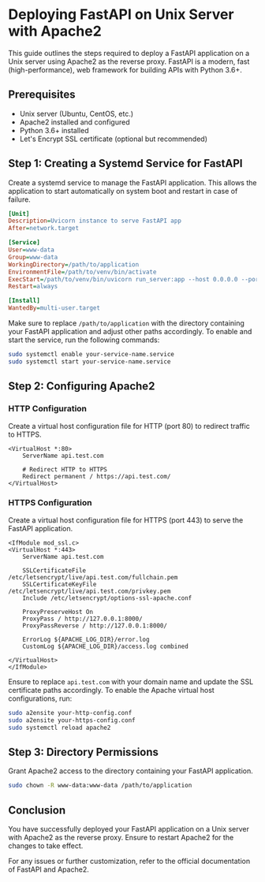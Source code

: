 # Deploying FastAPI on Unix Server with Apache2

This guide outlines the steps required to deploy a FastAPI application on a Unix server using Apache2 as the reverse proxy. FastAPI is a modern, fast (high-performance), web framework for building APIs with Python 3.6+.

## Prerequisites

- Unix server (Ubuntu, CentOS, etc.)
- Apache2 installed and configured
- Python 3.6+ installed
- Let's Encrypt SSL certificate (optional but recommended)

## Step 1: Creating a Systemd Service for FastAPI

Create a systemd service to manage the FastAPI application. This allows the application to start automatically on system boot and restart in case of failure.

```ini
[Unit]
Description=Uvicorn instance to serve FastAPI app
After=network.target

[Service]
User=www-data
Group=www-data
WorkingDirectory=/path/to/application
EnvironmentFile=/path/to/venv/bin/activate
ExecStart=/path/to/venv/bin/uvicorn run_server:app --host 0.0.0.0 --port 8000 --proxy-headers
Restart=always

[Install]
WantedBy=multi-user.target
```

Make sure to replace `/path/to/application` with the directory containing your FastAPI application and adjust other paths accordingly.
To enable and start the service, run the following commands:
```bash
sudo systemctl enable your-service-name.service
sudo systemctl start your-service-name.service
```
## Step 2: Configuring Apache2

### HTTP Configuration

Create a virtual host configuration file for HTTP (port 80) to redirect traffic to HTTPS.

```apacheconf
<VirtualHost *:80>
    ServerName api.test.com

    # Redirect HTTP to HTTPS
    Redirect permanent / https://api.test.com/
</VirtualHost>
```

### HTTPS Configuration

Create a virtual host configuration file for HTTPS (port 443) to serve the FastAPI application.

```apacheconf
<IfModule mod_ssl.c>
<VirtualHost *:443>
    ServerName api.test.com

    SSLCertificateFile /etc/letsencrypt/live/api.test.com/fullchain.pem
    SSLCertificateKeyFile /etc/letsencrypt/live/api.test.com/privkey.pem
    Include /etc/letsencrypt/options-ssl-apache.conf

    ProxyPreserveHost On
    ProxyPass / http://127.0.0.1:8000/
    ProxyPassReverse / http://127.0.0.1:8000/

    ErrorLog ${APACHE_LOG_DIR}/error.log
    CustomLog ${APACHE_LOG_DIR}/access.log combined

</VirtualHost>
</IfModule>
```

Ensure to replace `api.test.com` with your domain name and update the SSL certificate paths accordingly.
To enable the Apache virtual host configurations, run:
```bash
sudo a2ensite your-http-config.conf
sudo a2ensite your-https-config.conf
sudo systemctl reload apache2
```
## Step 3: Directory Permissions

Grant Apache2 access to the directory containing your FastAPI application.

```bash
sudo chown -R www-data:www-data /path/to/application
```

## Conclusion

You have successfully deployed your FastAPI application on a Unix server with Apache2 as the reverse proxy. Ensure to restart Apache2 for the changes to take effect.

For any issues or further customization, refer to the official documentation of FastAPI and Apache2.
